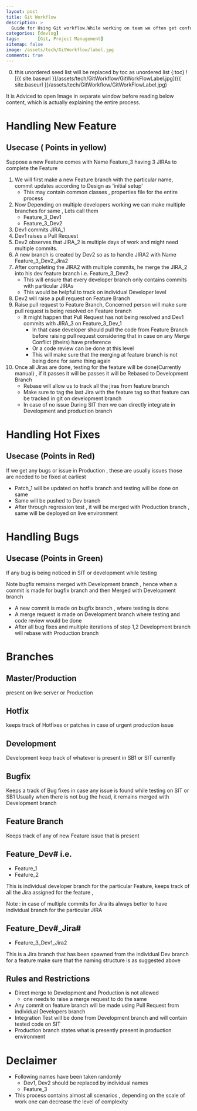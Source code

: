 ```yaml
---
layout: post
title: Git Workflow
description: >
  Guide for Using Git workflow.While working on team we often get confused with mutliple branches and a proper managment gets lacking , however with Git Workflow we can get very productive just as team starts following a single workflow.
categories: [devlog]
tags:       [Git, Project Management]
sitemap: false
image: /assets/tech/GitWorkflow/label.jpg
comments: true
---
```

0. this unordered seed list will be replaced by toc as unordered list
{:toc}
![{{ site.baseurl }}/assets/tech/GitWorkflow/GitWorkFlowLabel.jpg]({{ site.baseurl }}/assets/tech/GitWorkflow/GitWorkFlowLabel.jpg)

It is Adviced to open Image in separate window before reading below content, which is actually explaining the entire process.

# Handling New Feature

## Usecase ( Points in yellow)

Suppose a new Feature comes with Name Feature_3 having 3 JIRAs
to complete the Feature

1. We will first make a new Feature branch with the particular
name, commit updates according to Design as 'initial setup'
    - This may contain common classes , properties file for
    the entire process
2. Now Depending on multiple developers working we can
make multiple branches for same , Lets call them
    - Feature_3_Dev1
    - Feature_3_Dev2
3. Dev1 commits JIRA_1
4. Dev1 raises a Pull Request
5. Dev2 observes that JIRA_2 is multiple days of work and
might need multiple commits.
6. A new branch is created by Dev2 so as to handle JIRA2 with
Name Feature_3_Dev2_Jira2
7. After completing the JIRA2 with multiple commits, he merge
the JIRA_2 into his dev feature branch i.e. Feature_3_Dev2
    - This will ensure that every developer branch only
    contains commits with particular JIRAs
    - This would be helpful to track on individual Developer
    level
8. Dev2 will raise a pull request on Feature Branch
9. Raise pull request to Feature Branch, Concerned person will
make sure pull request is being resolved on Feature branch
    - It might happen that Pull Request has not being
    resolved and Dev1 commits with JIRA_3 on
    Feature_3_Dev_1
        - In that case developer should pull the
        code from Feature Branch before raising
        pull request considering that in case on
        any Merge Conflict (theirs) have
        preference
        - Or a code review can be done at this
        level
        - This will make sure that the merging at
        feature branch is not being done for same
        thing again
10. Once all Jiras are done, testing for the feature will be
done(Currently manual) , if it passes it will be passes it will
be Rebased to Development Branch
    - Rebase will allow us to track all the jiras from feature
    branch
    - Make sure to tag the last Jira with the feature tag so
    that feature can be tracked in git on development
    branch
    - In case of no issue During SIT then we can directly
    integrate in Development and production branch

# Handling Hot Fixes

## Usecase (Points in Red)

If we get any bugs or issue in Production , these are usually issues
those are needed to be fixed at earliest

- Patch_1 will be updated on hotfix branch and testing will be
done on same
- Same will be pushed to Dev branch
- After through regression test , it will be merged with
Production branch , same will be deployed on live
environment

# Handling Bugs

## Usecase (Points in Green)

If any bug is being noticed in SIT or development while testing

Note bugfix remains merged with Development branch , hence when
a commit is made for bugfix branch and then Merged with
Development branch

- A new commit is made on bugfix branch , where testing is
done
- A merge request is made on Development branch where
testing and code review would be done
- After all bug fixes and multiple iterations of step 1,2
Development branch will rebase with Production branch

# Branches

## Master/Production

present on live server or Production

## Hotfix

keeps track of Hotfixes or patches in case of urgent production issue

## Development

Development keep track of whatever is present in SB1 or
SIT currently

## Bugfix

Keeps a track of Bug fixes in case any issue is found
while testing on SIT or SB1
Usually when there is not bug the head, it remains
merged with Development branch

## Feature Branch

Keeps track of any of new Feature issue that is present

## Feature_Dev# i.e.

- Feature_1
- Feature_2

This is individual developer branch for the
particular Feature, keeps track of all the Jira
assigned for the feature ,

Note : in case of multiple commits for Jira its always
better to have individual branch for the particular JIRA

## Feature_Dev#_Jira#

- Feature_3_Dev1_Jira2

This is a Jira branch that has been spawned from the
individual Dev branch for a feature make sure that the
naming structure is as suggested above

## Rules and Restrictions

- Direct merge to Development and Production is not allowed
    - one needs to raise a merge request to do the same
- Any commit on feature branch will be made using Pull
Request from individual Developers branch
- Integration Test will be done from Development branch and
will contain tested code on SIT
- Production branch states what is presently present in
production environment

# Declaimer

- Following names have been taken randomly
    - Dev1, Dev2 should be replaced by individual names
    - Feature_3
- This process contains almost all scenarios , depending on the
scale of work one can decrease the level of complexity

